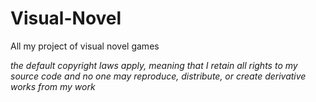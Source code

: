 # Visual-Novel
All my project of visual novel games

*the default copyright laws apply, meaning that I retain all rights to my source code and no one may reproduce, distribute, or create derivative works from my work*
